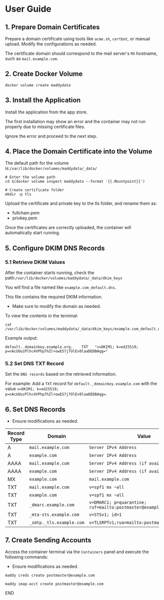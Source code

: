 # User Guide

## 1. Prepare Domain Certificates

Prepare a domain certificate using tools like `acme.sh`, `certbot`, or manual upload. Modify the configurations as needed.  

The certificate domain should correspond to the mail server's `MX` hostname, such as `mail.example.com`.


## 2. Create Docker Volume
```
docker volume create maddydata 
```

## 3. Install the Application

Install the application from the app store.

The first installation may show an error and the container may not run properly due to missing certificate files. 

Ignore the error and proceed to the next step.


## 4. Place the Domain Certificate into the Volume

The default path for the volume is:`/var/lib/docker/volumes/maddydata/_data/`

```
# Enter the volume path
cd $(docker volume inspect maddydata --format '{{.Mountpoint}}')

# Create certificate folder
mkdir -p tls
```
Upload the certificate and private key to the tls folder, and rename them as:
- fullchain.pem
- privkey.pem

Once the certificates are correctly uploaded, the container will automatically start running.

## 5. Configure DKIM DNS Records
### 5.1 Retrieve DKIM Values

After the container starts running, check the path:`/var/lib/docker/volumes/maddydata/_data/dkim_keys`

You will find a file named like `example.com_default.dns`.

This file contains the required DKIM information.

- Make sure to modify the domain as needed.

To view the contents in the terminal:
```
cat /var/lib/docker/volumes/maddydata/_data/dkim_keys/example.com_default.dns 
```

Example output:
```
default._domainkey.example.org.    TXT   "v=DKIM1; k=ed25519; p=nAcUUozPlhc4VPhp7hZl+owES7j7OlEv0laaDEDBAqg="
```

### 5.2  Set DNS TXT Record

Set the `DNS records` based on the retrieved information.

For example:
Add a `TXT` record for `default._domainkey.example.com` with the value `v=DKIM1; k=ed25519; p=nAcUUozPlhc4VPhp7hZl+owES7j7OlEv0laaDEDBAqg=`.

## 6. Set DNS Records

- Ensure modifications as needed.

| Record Type | Domain  | Value                                                       |
|-------------| --- |-------------------------------------------------------------|
| A           | `mail.example.com` | `Server IPv4 Address`                                       |
| A           | `example.com` | `Server IPv4 Address`                                       |
| AAAA        | `mail.example.com` | `Server IPv4 Address (if available)`                        |
| AAAA        | `example.com` | `Server IPv4 Address (if available)`                        |
| MX          | `example.com` | `mail.example.com`                                          |
| TXT         | `mail.example.com` | `v=spf1 mx ~all`                                            |
| TXT         | `example.com` | `v=spf1 mx ~all`                                            |
| TXT         | `_dmarc.example.com` | `v=DMARC1; p=quarantine; ruf=mailto:postmaster@example.com` |
| TXT         | `_mta-sts.example.com` | `v=STSv1; id=1`                                             |
| TXT         | `_smtp._tls.example.com` | `v=TLSRPTv1;rua=mailto:postmaster@example.com`              |

## 7. Create Sending Accounts

Access the container terminal via the `Containers` panel and execute the following commands:

- Ensure modifications as needed.

```
maddy creds create postmaster@example.com

maddy imap-acct create postmaster@example.com 
```
END
